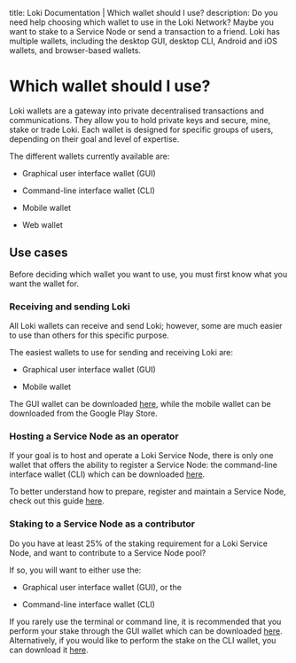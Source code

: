 title: Loki Documentation | Which wallet should I use?
description: Do you need help choosing which wallet to use in the Loki Network? Maybe you want to stake to a Service Node or send a transaction to a friend. Loki has multiple wallets, including the desktop GUI, desktop CLI, Android and iOS wallets, and browser-based wallets.

# Which wallet should I use?

Loki wallets are a gateway into private decentralised transactions and communications. They allow you to hold private keys and secure, mine, stake or trade Loki. Each wallet is designed for specific groups of users, depending on their goal and level of expertise.

The different wallets currently available are:

- Graphical user interface wallet (GUI)

- Command-line interface wallet (CLI)

- Mobile wallet

- Web wallet

## Use cases

Before deciding which wallet you want to use, you must first know what you want the wallet for.

### Receiving and sending Loki

All Loki wallets can receive and send Loki; however, some are much easier to use than others for this specific purpose.

The easiest wallets to use for sending and receiving Loki are:

- Graphical user interface wallet (GUI)  

- Mobile wallet

The GUI wallet can be downloaded [here](https://github.com/loki-project/loki-electron-gui-wallet/releases), while the mobile wallet can be downloaded from the Google Play Store.

### Hosting a Service Node as an operator

If your goal is to host and operate a Loki Service Node, there is only one wallet that offers the ability to register a Service Node: the command-line interface wallet (CLI) which can be downloaded [here](https://github.com/loki-project/loki/releases).

To better understand how to prepare, register and maintain a Service Node, check out this guide [here](../ServiceNodes/SNFullGuide.md).

### Staking to a Service Node as a contributor

Do you have at least 25% of the staking requirement for a Loki Service Node, and want to contribute to a Service Node pool?

If so, you will want to either use the:

- Graphical user interface wallet (GUI), or the

- Command-line interface wallet (CLI)

If you rarely use the terminal or command line, it is recommended that you perform your stake through the GUI wallet which can be downloaded [here](https://github.com/loki-project/loki-electron-gui-wallet/releases). Alternatively, if you would like to perform the stake on the CLI wallet, you can download it [here](https://github.com/loki-project/loki/releases).
